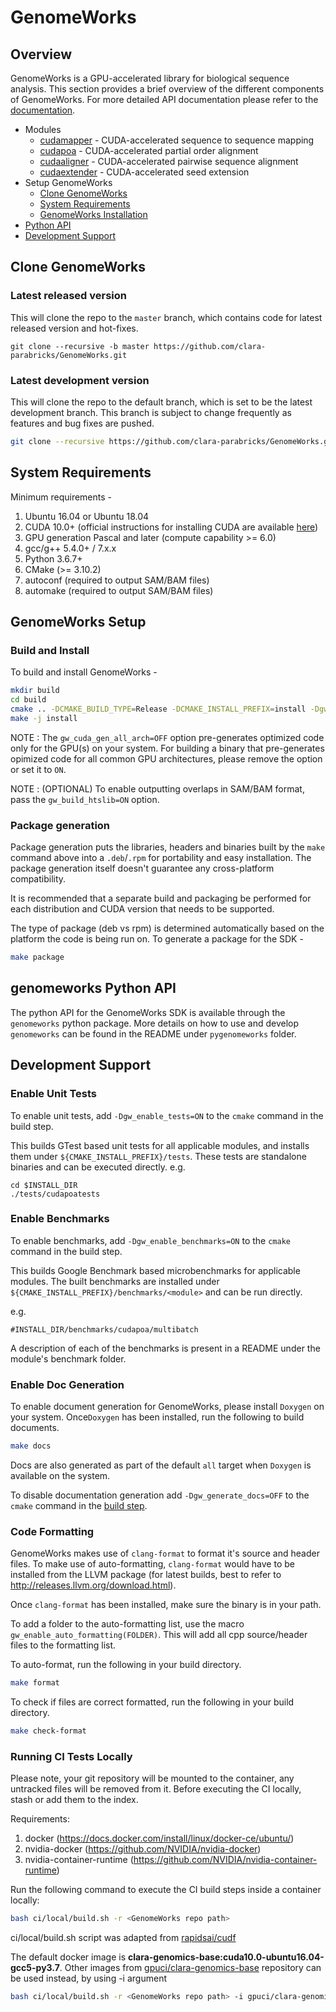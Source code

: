# GenomeWorks 

## Overview

GenomeWorks is a GPU-accelerated library for biological sequence analysis. This section provides a brief overview of the different components of GenomeWorks.
For more detailed API documentation please refer to the [documentation](#enable-doc-generation).

* Modules
    * [cudamapper](cudamapper/README.md) - CUDA-accelerated sequence to sequence mapping
    * [cudapoa](cudapoa/README.md) - CUDA-accelerated partial order alignment
    * [cudaaligner](cudaaligner/README.md) - CUDA-accelerated pairwise sequence alignment
    * [cudaextender](cudaextender/README.md) - CUDA-accelerated seed extension
* Setup GenomeWorks
    * [Clone GenomeWorks](#clone-genomeworks)
    * [System Requirements](#system-requirements)
    * [GenomeWorks Installation](#genomeworks-setup)
* [Python API](#genomeworks-python-api)
* [Development Support](#development-support)

## Clone GenomeWorks 

### Latest released version
This will clone the repo to the `master` branch, which contains code for latest released version
and hot-fixes.

```
git clone --recursive -b master https://github.com/clara-parabricks/GenomeWorks.git
```

### Latest development version
This will clone the repo to the default branch, which is set to be the latest development branch.
This branch is subject to change frequently as features and bug fixes are pushed.

```bash
git clone --recursive https://github.com/clara-parabricks/GenomeWorks.git
```

## System Requirements
Minimum requirements -

1. Ubuntu 16.04 or Ubuntu 18.04
2. CUDA 10.0+ (official instructions for installing CUDA are available [here](https://docs.nvidia.com/cuda/cuda-installation-guide-linux/index.html))
3. GPU generation Pascal and later (compute capability >= 6.0)
4. gcc/g++ 5.4.0+ / 7.x.x
5. Python 3.6.7+
6. CMake (>= 3.10.2)
7. autoconf (required to output SAM/BAM files)
8. automake (required to output SAM/BAM files)

## GenomeWorks Setup

### Build and Install
To build and install GenomeWorks -

```bash
mkdir build
cd build
cmake .. -DCMAKE_BUILD_TYPE=Release -DCMAKE_INSTALL_PREFIX=install -Dgw_cuda_gen_all_arch=OFF
make -j install
```

NOTE : The `gw_cuda_gen_all_arch=OFF` option pre-generates optimized code only for the GPU(s) on your system.
For building a binary that pre-generates opimized code for all common GPU architectures, please remove the option
or set it to `ON`.

NOTE : (OPTIONAL) To enable outputting overlaps in SAM/BAM format, pass the `gw_build_htslib=ON` option.

### Package generation
Package generation puts the libraries, headers and binaries built by the `make` command above
into a `.deb`/`.rpm` for portability and easy installation. The package generation itself doesn't
guarantee any cross-platform compatibility.

It is recommended that a separate build and packaging be performed for each distribution and
CUDA version that needs to be supported.

The type of package (deb vs rpm) is determined automatically based on the platform the code
is being run on. To generate a package for the SDK -

```bash
make package
```

## genomeworks Python API 
The python API for the GenomeWorks SDK is available through the `genomeworks` python package. More details
on how to use and develop `genomeworks` can be found in the README under `pygenomeworks` folder.

## Development Support
### Enable Unit Tests
To enable unit tests, add `-Dgw_enable_tests=ON` to the `cmake` command in the build step.

This builds GTest based unit tests for all applicable modules, and installs them under
`${CMAKE_INSTALL_PREFIX}/tests`. These tests are standalone binaries and can be executed
directly.
e.g.

```
cd $INSTALL_DIR
./tests/cudapoatests
```

### Enable Benchmarks
To enable benchmarks, add `-Dgw_enable_benchmarks=ON` to the `cmake` command in the build step.

This builds Google Benchmark based microbenchmarks for applicable modules. The built benchmarks
are installed under `${CMAKE_INSTALL_PREFIX}/benchmarks/<module>` and can be run directly.

e.g.
```
#INSTALL_DIR/benchmarks/cudapoa/multibatch
```

A description of each of the benchmarks is present in a README under the module's benchmark folder.

### Enable Doc Generation
To enable document generation for GenomeWorks, please install `Doxygen` on your system.
Once`Doxygen` has been installed, run the following to build documents.

```bash
make docs
```

Docs are also generated as part of the default `all` target when `Doxygen` is available on the system.

To disable documentation generation add `-Dgw_generate_docs=OFF` to the `cmake` command in the [build step](#build).

### Code Formatting

GenomeWorks makes use of `clang-format` to format it's source and header files. To make use of
auto-formatting, `clang-format` would have to be installed from the LLVM package (for latest builds,
best to refer to http://releases.llvm.org/download.html).

Once `clang-format` has been installed, make sure the binary is in your path.

To add a folder to the auto-formatting list, use the macro `gw_enable_auto_formatting(FOLDER)`. This
will add all cpp source/header files to the formatting list.

To auto-format, run the following in your build directory.

```bash
make format
```

To check if files are correct formatted, run the following in your build directory.

```bash
make check-format
```

### Running CI Tests Locally
Please note, your git repository will be mounted to the container, any untracked files will be removed from it.
Before executing the CI locally, stash or add them to the index.

Requirements:
1. docker (https://docs.docker.com/install/linux/docker-ce/ubuntu/)
2. nvidia-docker (https://github.com/NVIDIA/nvidia-docker)
3. nvidia-container-runtime (https://github.com/NVIDIA/nvidia-container-runtime)

Run the following command to execute the CI build steps inside a container locally:
```bash
bash ci/local/build.sh -r <GenomeWorks repo path>
```
ci/local/build.sh script was adapted from [rapidsai/cudf](https://github.com/rapidsai/cudf/tree/branch-0.11/ci/local)

The default docker image is **clara-genomics-base:cuda10.0-ubuntu16.04-gcc5-py3.7**.
Other images from [gpuci/clara-genomics-base](https://hub.docker.com/r/gpuci/clara-genomics-base/tags) repository can be used instead, by using -i argument
```bash
bash ci/local/build.sh -r <GenomeWorks repo path> -i gpuci/clara-genomics-base:cuda10.0-ubuntu18.04-gcc7-py3.6
```
